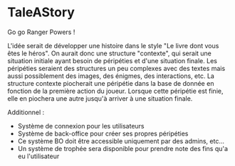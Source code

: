 # TaleAStory
Go go Ranger Powers ! 

L'idée serait de développer  une histoire dans le style "Le livre dont vous êtes le héros". 
On aurait donc une structure "contexte", qui serait une situation initiale ayant besoin de péripéties et d'une situation finale. 
Les péripéties seraient des structures un peu complexes avec des textes mais aussi possiblement des images, des énigmes, des interactions, etc. 
La structure contexte piocherait une péripétie dans la base de donnée en fonction de la première action du joueur. Lorsque cette péripétie est finie, elle en piochera une autre jusqu'à arriver à une situation finale.

Additionnel : 
- Système de connexion pour les utilisateurs
- Système de back-office pour créer ses propres péripéties
- Ce système BO doit être accessible uniquement par des admins, etc... 
- Un système de trophée sera disponible pour prendre note des fins qu'a eu l'utilisateur

